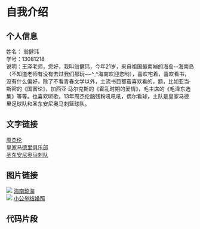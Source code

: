 # 自我介绍
## 个人信息
姓名： 翁健玮
<br>学号：13081218
<br>说明：王泽老师，您好，我叫翁健玮，今年21岁，来自祖国最南端的海岛--海南岛（不知道老师有没有去过我们那玩~~^_^海南欢迎您哟），喜欢宅着，喜欢看书，没有什么偏好，除了不看青春文学以外，主流书目都蛮喜欢看的，额，比如亚当·斯密的《国富论》，加西亚·马尔克斯的《霍乱时期的爱情》，毛主席的《毛泽东选集》等等。也喜欢听歌，13年周杰伦脑残粉吼吼吼，偶尔看球，主队是皇家马德里足球队和圣东安尼奥马刺篮球队。
## 文字链接
[周杰伦](http://baike.baidu.com/link?url=qn4nj_iXXMfiIqEmyz74972mawWyypBvqbTUv5yOGXgiNFpwf-mTK_5hukk-2jZNRRvDrfnor_CLp2b2zw-jlK)
<br>[皇家马德里俱乐部](http://baike.baidu.com/link?url=iufrkDmlMdAq-Lep5GPoSqzdrqnBd0WIJxilqo7pANJe3vD1H2OxbEjunionW4ogQ5Keb-wwgw9ZAUeob98P7GdXn7IchXY1vH4Jnm7PKlwcTNhsjDr-U6FXUAlobBnNsVLnapLOq839bDB-_XHr0ucPbZAHsrvrQoc-ArKF4w3Z9wTq8Ycqa9HLuqVBenQk)
<br>[圣东安尼奥马刺队](http://baike.baidu.com/link?url=HjjCKq96IvQsvVFj7DdMYEEoELyrgEaRvBqcu4S2iiiugwPjzWyuQBCfkMfWZm7SFeFbcR2V_0tfzyKiSnHKL9okybadHYlZ5RO-M_kxMnv9VnRqJTWZT_37gZz4i55WjTKAlGX8b5mafHONsC6e4OiwK8-XRHzMXnHpxlWZMNBIumy_0u_flB_LDsejX0uE6K89x0-lh21SAh_04NuTg_)
## 图片链接
![](http://pic15.nipic.com/20101228/6537223_122608093164_2.jpg)
[海南琼海](http://baike.baidu.com/subview/61808/6581245.htm)
<br>![](http://p3.image.hiapk.com/uploads/allimg/150210/7730-150210105447.jpg)
[小公举结婚照](http://tieba.baidu.com/f?kw=%D6%DC%BD%DC%C2%D7&fr=ala0&loc=rec)
## 代码片段

